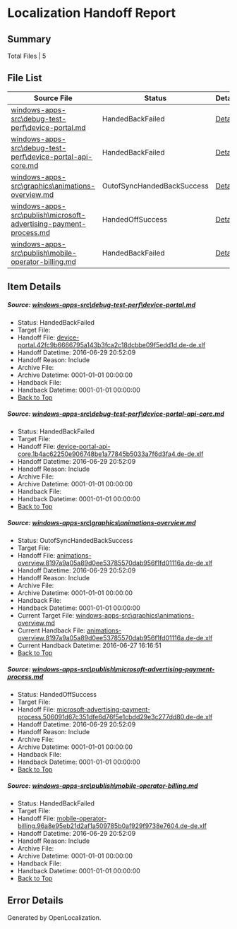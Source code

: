 # <a name='report-top'></a> Localization Handoff Report

## Summary
 Total Files | 5

## File List
 Source File | Status | Details 
 ----------- | ------ | ------- 
 [windows-apps-src\debug-test-perf\device-portal.md](https://github.com/Microsoft/windows-apps/blob/32aa3946e298d103ca90115d846ed19b7f1f74ea/windows-apps-src/debug-test-perf/device-portal.md) | HandedBackFailed | [Details](#8833dccd7e9440ff6374e2e5f000f9b77f5baa9d1978)
 [windows-apps-src\debug-test-perf\device-portal-api-core.md](https://github.com/Microsoft/windows-apps/blob/c3eeed67d97e380c587a7ef17d1c844da57dde43/windows-apps-src/debug-test-perf/device-portal-api-core.md) | HandedBackFailed | [Details](#fda1b797c40691e7661218dfec9ef05f51ab4dea1972)
 [windows-apps-src\graphics\animations-overview.md](https://github.com/Microsoft/windows-apps/blob/658bc21d117ac1ef9ebabdbb8a9077ec8ffe8dd7/windows-apps-src/graphics/animations-overview.md) | OutofSyncHandedBackSuccess | [Details](#c51c3fadcce9451545737a08e30132cbbf59e0a12656)
 [windows-apps-src\publish\microsoft-advertising-payment-process.md](https://github.com/Microsoft/windows-apps/blob/8381a5109574f33a0995bd77102b6447622c7126/windows-apps-src/publish/microsoft-advertising-payment-process.md) | HandedOffSuccess | [Details](#ebd18f0afdd633a5e9cfc8bfa8db37f9c2a12d693623)
 [windows-apps-src\publish\mobile-operator-billing.md](https://github.com/Microsoft/windows-apps/blob/80a20f4f87ce2ef40ce4ff7c6551d74ac375da1c/windows-apps-src/publish/mobile-operator-billing.md) | HandedBackFailed | [Details](#bd70a3c5990909351f04ca4200f4ea522989d1e93624)

## Item Details
##### <a name='8833dccd7e9440ff6374e2e5f000f9b77f5baa9d1978'></a> Source: [windows-apps-src\debug-test-perf\device-portal.md](https://github.com/Microsoft/windows-apps/blob/32aa3946e298d103ca90115d846ed19b7f1f74ea/windows-apps-src/debug-test-perf/device-portal.md)
* Status: HandedBackFailed
* Target File: 
* Handoff File: [device-portal.42fc9b6666795a143b3fca2c18dcbbe09f5edd1d.de-de.xlf](https://github.com/Microsoft/WDG.handoff/blob/bf96a8238b20694e21fbda210a8ed3a74d9a1c60/ol-handoff/Microsoft/windows-apps.de-de/master/device-portal.42fc9b6666795a143b3fca2c18dcbbe09f5edd1d.de-de.xlf)
* Handoff Datetime: 2016-06-29 20:52:09
* Handoff Reason: Include
* Archive File: 
* Archive Datetime: 0001-01-01 00:00:00
* Handback File: 
* Handback Datetime: 0001-01-01 00:00:00
* [Back to Top](#report-top)

##### <a name='fda1b797c40691e7661218dfec9ef05f51ab4dea1972'></a> Source: [windows-apps-src\debug-test-perf\device-portal-api-core.md](https://github.com/Microsoft/windows-apps/blob/c3eeed67d97e380c587a7ef17d1c844da57dde43/windows-apps-src/debug-test-perf/device-portal-api-core.md)
* Status: HandedBackFailed
* Target File: 
* Handoff File: [device-portal-api-core.1b4ac62250e906748be1a77845b5033a7f6d3fa4.de-de.xlf](https://github.com/Microsoft/WDG.handoff/blob/bf96a8238b20694e21fbda210a8ed3a74d9a1c60/ol-handoff/Microsoft/windows-apps.de-de/master/device-portal-api-core.1b4ac62250e906748be1a77845b5033a7f6d3fa4.de-de.xlf)
* Handoff Datetime: 2016-06-29 20:52:09
* Handoff Reason: Include
* Archive File: 
* Archive Datetime: 0001-01-01 00:00:00
* Handback File: 
* Handback Datetime: 0001-01-01 00:00:00
* [Back to Top](#report-top)

##### <a name='c51c3fadcce9451545737a08e30132cbbf59e0a12656'></a> Source: [windows-apps-src\graphics\animations-overview.md](https://github.com/Microsoft/windows-apps/blob/658bc21d117ac1ef9ebabdbb8a9077ec8ffe8dd7/windows-apps-src/graphics/animations-overview.md)
* Status: OutofSyncHandedBackSuccess
* Target File: 
* Handoff File: [animations-overview.8197a9a05a89d0ee53785570dab956f1fd01116a.de-de.xlf](https://github.com/Microsoft/WDG.handoff/blob/bf96a8238b20694e21fbda210a8ed3a74d9a1c60/ol-handoff/Microsoft/windows-apps.de-de/master/animations-overview.8197a9a05a89d0ee53785570dab956f1fd01116a.de-de.xlf)
* Handoff Datetime: 2016-06-29 20:52:09
* Handoff Reason: Include
* Archive File: 
* Archive Datetime: 0001-01-01 00:00:00
* Handback File: 
* Handback Datetime: 0001-01-01 00:00:00
* Current Target File: [windows-apps-src\graphics\animations-overview.md](https://github.com/Microsoft/windows-apps.de-de/blob/ced96533587447583d813780a8dac6783b47e791/windows-apps-src/graphics/animations-overview.md)
* Current Handback File: [animations-overview.8197a9a05a89d0ee53785570dab956f1fd01116a.de-de.xlf](https://github.com/Microsoft/WDG.handback/blob/2a60286ce33441c2f0037b088d5a73d6126a48b0/ol-handback/Microsoft/windows-apps.de-de/master/animations-overview.8197a9a05a89d0ee53785570dab956f1fd01116a.de-de.xlf)
* Current Handback Datetime: 2016-06-27 16:16:51
* [Back to Top](#report-top)

##### <a name='ebd18f0afdd633a5e9cfc8bfa8db37f9c2a12d693623'></a> Source: [windows-apps-src\publish\microsoft-advertising-payment-process.md](https://github.com/Microsoft/windows-apps/blob/8381a5109574f33a0995bd77102b6447622c7126/windows-apps-src/publish/microsoft-advertising-payment-process.md)
* Status: HandedOffSuccess
* Target File: 
* Handoff File: [microsoft-advertising-payment-process.506091d67c351dfe6d76f5e1cbdd29e3c277dd80.de-de.xlf](https://github.com/Microsoft/WDG.handoff/blob/bf96a8238b20694e21fbda210a8ed3a74d9a1c60/ol-handoff/Microsoft/windows-apps.de-de/master/microsoft-advertising-payment-process.506091d67c351dfe6d76f5e1cbdd29e3c277dd80.de-de.xlf)
* Handoff Datetime: 2016-06-29 20:52:09
* Handoff Reason: Include
* Archive File: 
* Archive Datetime: 0001-01-01 00:00:00
* Handback File: 
* Handback Datetime: 0001-01-01 00:00:00
* [Back to Top](#report-top)

##### <a name='bd70a3c5990909351f04ca4200f4ea522989d1e93624'></a> Source: [windows-apps-src\publish\mobile-operator-billing.md](https://github.com/Microsoft/windows-apps/blob/80a20f4f87ce2ef40ce4ff7c6551d74ac375da1c/windows-apps-src/publish/mobile-operator-billing.md)
* Status: HandedBackFailed
* Target File: 
* Handoff File: [mobile-operator-billing.96a8e95eb21d2af1a509785b0af929f9738e7604.de-de.xlf](https://github.com/Microsoft/WDG.handoff/blob/bf96a8238b20694e21fbda210a8ed3a74d9a1c60/ol-handoff/Microsoft/windows-apps.de-de/master/mobile-operator-billing.96a8e95eb21d2af1a509785b0af929f9738e7604.de-de.xlf)
* Handoff Datetime: 2016-06-29 20:52:09
* Handoff Reason: Include
* Archive File: 
* Archive Datetime: 0001-01-01 00:00:00
* Handback File: 
* Handback Datetime: 0001-01-01 00:00:00
* [Back to Top](#report-top)


## Error Details

Generated by OpenLocalization.

